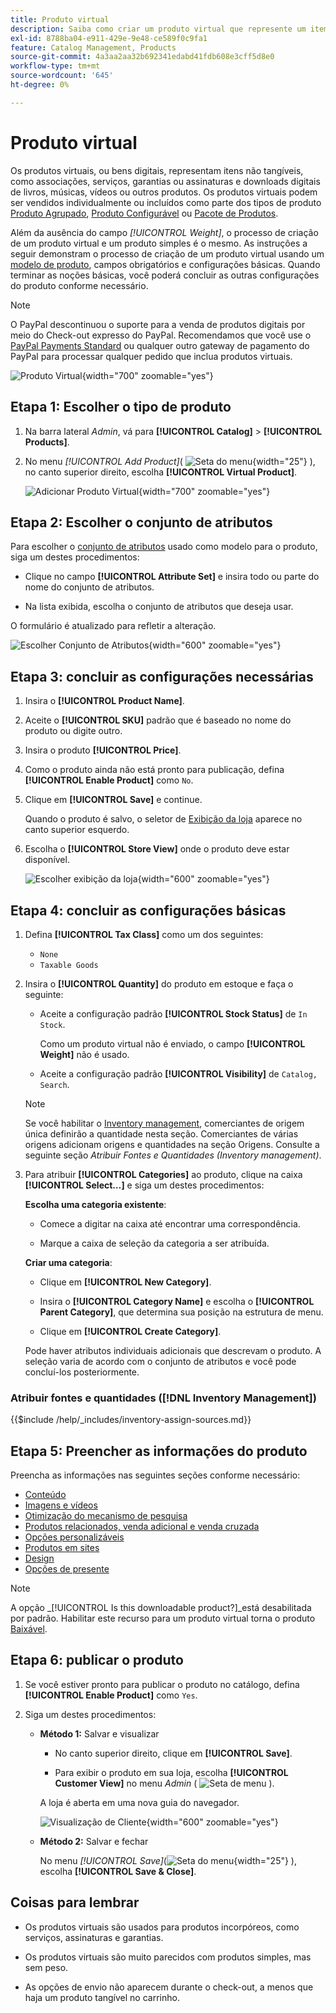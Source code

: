 ```yaml
---
title: Produto virtual
description: Saiba como criar um produto virtual que represente um item não tangível, como uma associação, serviço, garantia ou assinatura.
exl-id: 8788ba04-e911-429e-9e48-ce589f0c9fa1
feature: Catalog Management, Products
source-git-commit: 4a3aa2aa32b692341edabd41fdb608e3cff5d8e0
workflow-type: tm+mt
source-wordcount: '645'
ht-degree: 0%

---
```


# Produto virtual

Os produtos virtuais, ou bens digitais, representam itens não tangíveis, como associações, serviços, garantias ou assinaturas e downloads digitais de livros, músicas, vídeos ou outros produtos. Os produtos virtuais podem ser vendidos individualmente ou incluídos como parte dos tipos de produto [Produto Agrupado](product-create-grouped.md), [Produto Configurável](product-create-configurable.md) ou [Pacote de Produtos](product-create-bundle.md).

Além da ausência do campo _[!UICONTROL Weight]_, o processo de criação de um produto virtual e um produto simples é o mesmo. As instruções a seguir demonstram o processo de criação de um produto virtual usando um [modelo de produto](attribute-sets.md), campos obrigatórios e configurações básicas. Quando terminar as noções básicas, você poderá concluir as outras configurações do produto conforme necessário.

>[!NOTE]
>
>O PayPal descontinuou o suporte para a venda de produtos digitais por meio do Check-out expresso do PayPal. Recomendamos que você use o [PayPal Payments Standard](../stores-purchase/paypal-payments-standard.md) ou qualquer outro gateway de pagamento do PayPal para processar qualquer pedido que inclua produtos virtuais.

![Produto Virtual](./assets/product-virtual-membership.png){width="700" zoomable="yes"}

## Etapa 1: Escolher o tipo de produto

1. Na barra lateral _Admin_, vá para **[!UICONTROL Catalog]** > **[!UICONTROL Products]**.

1. No menu _[!UICONTROL Add Product]_( ![Seta do menu](../assets/icon-menu-down-arrow-red.png){width="25"} ), no canto superior direito, escolha **[!UICONTROL Virtual Product]**.

   ![Adicionar Produto Virtual](./assets/product-add-virtual.png){width="700" zoomable="yes"}

## Etapa 2: Escolher o conjunto de atributos

Para escolher o [conjunto de atributos](attribute-sets.md) usado como modelo para o produto, siga um destes procedimentos:

- Clique no campo **[!UICONTROL Attribute Set]** e insira todo ou parte do nome do conjunto de atributos.

- Na lista exibida, escolha o conjunto de atributos que deseja usar.

O formulário é atualizado para refletir a alteração.

![Escolher Conjunto de Atributos](./assets/product-create-choose-attribute-set.png){width="600" zoomable="yes"}

## Etapa 3: concluir as configurações necessárias

1. Insira o **[!UICONTROL Product Name]**.

1. Aceite o **[!UICONTROL SKU]** padrão que é baseado no nome do produto ou digite outro.

1. Insira o produto **[!UICONTROL Price]**.

1. Como o produto ainda não está pronto para publicação, defina **[!UICONTROL Enable Product]** como `No`.

1. Clique em **[!UICONTROL Save]** e continue.

   Quando o produto é salvo, o seletor de [Exibição da loja](introduction.md#product-scope) aparece no canto superior esquerdo.

1. Escolha o **[!UICONTROL Store View]** onde o produto deve estar disponível.

   ![Escolher exibição da loja](./assets/product-create-store-view-choose.png){width="600" zoomable="yes"}

## Etapa 4: concluir as configurações básicas

1. Defina **[!UICONTROL Tax Class]** como um dos seguintes:

   - `None`
   - `Taxable Goods`

1. Insira o **[!UICONTROL Quantity]** do produto em estoque e faça o seguinte:

   - Aceite a configuração padrão **[!UICONTROL Stock Status]** de `In Stock`.

     Como um produto virtual não é enviado, o campo **[!UICONTROL Weight]** não é usado.

   - Aceite a configuração padrão **[!UICONTROL Visibility]** de `Catalog, Search`.

   >[!NOTE]
   >
   >Se você habilitar o [Inventory management](../inventory-management/introduction.md), comerciantes de origem única definirão a quantidade nesta seção. Comerciantes de várias origens adicionam origens e quantidades na seção Origens. Consulte a seguinte seção _Atribuir Fontes e Quantidades (Inventory management)_.

1. Para atribuir **[!UICONTROL Categories]** ao produto, clique na caixa **[!UICONTROL Select…]** e siga um destes procedimentos:

   **Escolha uma categoria existente**:

   - Comece a digitar na caixa até encontrar uma correspondência.

   - Marque a caixa de seleção da categoria a ser atribuída.

   **Criar uma categoria**:

   - Clique em **[!UICONTROL New Category]**.

   - Insira o **[!UICONTROL Category Name]** e escolha o **[!UICONTROL Parent Category]**, que determina sua posição na estrutura de menu.

   - Clique em **[!UICONTROL Create Category]**.

   Pode haver atributos individuais adicionais que descrevam o produto. A seleção varia de acordo com o conjunto de atributos e você pode concluí-los posteriormente.

### Atribuir fontes e quantidades ([!DNL Inventory Management])

{{$include /help/_includes/inventory-assign-sources.md}}

## Etapa 5: Preencher as informações do produto

Preencha as informações nas seguintes seções conforme necessário:

- [Conteúdo](product-content.md)
- [Imagens e vídeos](product-images-and-video.md)
- [Otimização do mecanismo de pesquisa](product-search-engine-optimization.md)
- [Produtos relacionados, venda adicional e venda cruzada](related-products-up-sells-cross-sells.md)
- [Opções personalizáveis](settings-advanced-custom-options.md)
- [Produtos em sites](settings-basic-websites.md)
- [Design](settings-advanced-design.md)
- [Opções de presente](product-gift-options.md)

>[!NOTE]
>
>A opção _[!UICONTROL Is this downloadable product?]_está desabilitada por padrão. Habilitar este recurso para um produto virtual torna o produto [Baixável](product-create-downloadable.md#downloadable-product).

## Etapa 6: publicar o produto

1. Se você estiver pronto para publicar o produto no catálogo, defina **[!UICONTROL Enable Product]** como `Yes`.

1. Siga um destes procedimentos:

   - **Método 1:** Salvar e visualizar

      - No canto superior direito, clique em **[!UICONTROL Save]**.

      - Para exibir o produto em sua loja, escolha **[!UICONTROL Customer View]** no menu _Admin_ ( ![Seta de menu](../assets/icon-menu-down-arrow-black.png) ).

     A loja é aberta em uma nova guia do navegador.

     ![Visualização de Cliente](./assets/product-admin-customer-view.png){width="600" zoomable="yes"}

   - **Método 2:** Salvar e fechar

     No menu _[!UICONTROL Save]_(![Seta do menu](../assets/icon-menu-down-arrow-red.png){width="25"} ), escolha **[!UICONTROL Save & Close]**.

## Coisas para lembrar

- Os produtos virtuais são usados para produtos incorpóreos, como serviços, assinaturas e garantias.

- Os produtos virtuais são muito parecidos com produtos simples, mas sem peso.

- As opções de envio não aparecem durante o check-out, a menos que haja um produto tangível no carrinho.

<!-- Last updated from includes: 2023-05-19 17:14:58 -->
